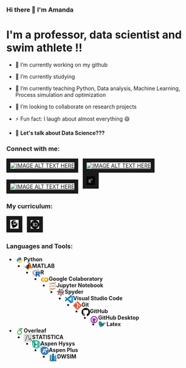 ### Hi there 👋 I'm Amanda 

# I'm a professor, data scientist and swim athlete !! 

- 🔭 I’m currently working on my github
- 🌱 I’m currently studying 
- 💬 I’m currently teaching Python, Data analysis, Machine Learning, Process simulation and optimization
- 👯 I’m looking to collaborate on research projects
- ⚡ Fun fact: I laugh about almost everything 😄

- 🎤 **Let's talk about Data Science???** 

### Connect with me: 

<a href="https://www.youtube.com/c/AmandaLemette" target="_blank"><img src="https://cdn.jsdelivr.net/npm/simple-icons@v3/icons/youtube.svg" 
alt="IMAGE ALT TEXT HERE" width="22px" border="10" /></a> &nbsp; <a href="https://www.instagram.com/prof_amandalemette/" target="_blank"><img src="https://cdn.jsdelivr.net/npm/simple-icons@v5/icons/instagram.svg"  
alt="IMAGE ALT TEXT HERE" width="22px" border="10" /></a> &nbsp;  <a href="https://www.linkedin.com/in/amanda-lemette-brandão-83280918b/" target="_blank"><img src="https://cdn.jsdelivr.net/npm/simple-icons@v5/icons/linkedin.svg" 
alt="IMAGE ALT TEXT HERE" width="22px" border="10" /></a> &nbsp;  <a href="https://www.researchgate.net/profile/Amanda-Brandao" target="_blank"><img src="https://github.com/amandalemette/amandalemette/blob/a9c3ab656ef1e23ff3d35ace57690d3cacbc135d/Images/researchgate-3628433-3031593.png" 
alt="IMAGE ALT TEXT HERE" width="22px" border="10" /></a>

### My curriculum:
<a href="http://lattes.cnpq.br/5417244739608507" target="_blank"><img src="https://github.com/amandalemette/amandalemette/blob/0a1ca34b56fe8273d3b139f35e9cf29e31195cf2/Images/lattes.png" 
alt="IMAGE ALT TEXT HERE" width="22px" border="10" /></a> &nbsp; <a href="https://orcid.org/
0000-0001-7602-8980" target="_blank"><img src="https://github.com/amandalemette/amandalemette/blob/e9e8c0217c39ed0c0f92a8208bbfaeed9bfac3f4/Images/orcid.png" 
alt="IMAGE ALT TEXT HERE" width="22px" border="10" /></a>

### Languages and Tools:
- <img align="left" alt="Python" width="22px" src="https://github.com/amandalemette/amandalemette/blob/e74cf6a3c0570675d8c1dba53c1a04184dfbf98b/Images/python.png" />  **Python**
- <img align="left" alt="MATLAB" width="22px" src="https://github.com/amandalemette/amandalemette/blob/e74cf6a3c0570675d8c1dba53c1a04184dfbf98b/Images/matlab.png" />  **MATLAB**
- <img align="left" alt="Python" width="22px" src="https://github.com/amandalemette/amandalemette/blob/3ed71e496929d6a9afbbb6912c7abfbe44b00f3b/Images/R.png" />  **R**
- <img align="left" alt="Python" width="22px" src="https://github.com/amandalemette/amandalemette/blob/9993226850a3c801292929aadccba68b4ca10919/Images/colab.png" />  **Google Colaboratory**
- <img align="left" alt="Python" width="20px" src="https://github.com/amandalemette/amandalemette/blob/6ed023a3cf43bcb5f0b67248bece1cb1fe90f2e6/Images/jupyterlogo.png" />  **Jupyter Notebook**
- <img align="left" alt="Python" width="22px" src="https://github.com/amandalemette/amandalemette/blob/d405360ec812e9beed6a8cf176985f5acceb0d6e/Images/spyderlogo.png" />  **Spyder**
- <img align="left" alt="Python" width="22px" src="https://github.com/amandalemette/amandalemette/blob/8415f027ae18be1c00caa7bb7fb14ff2e442c19d/Images/vsc.png" />  **Visual Studio Code**
- <img align="left" alt="Python" width="22px" src="https://github.com/amandalemette/amandalemette/blob/bf51180b955de5fd5c848adb20325a5c1698a3f2/Images/gitlogopng.png" />  **Git**
- <img align="left" alt="Python" width="22px" src="https://github.com/amandalemette/amandalemette/blob/7e0b7ed415a05ea96fe0fe701df48007d050343b/Images/github.svg" />  **GitHub**
- <img align="left" alt="Python" width="22px" src="https://github.com/amandalemette/amandalemette/blob/3f9166410ffc9e4475cdda1c4e6ee8d51888dd6c/Images/githubdesk.png" />  **GitHub Desktop**
- <img align="left" alt="Python" width="22px" src="https://github.com/amandalemette/amandalemette/blob/c2b56cba7a7e1ff5adda3e614223221ad1830d60/Images/latexlogo.png" />  **Latex**
- <img align="left" alt="Python" width="22px" src="https://github.com/amandalemette/amandalemette/blob/ff341945f6b21dfddcd98290a9c7971a00c16492/Images/overleaf.png" />  **Overleaf**
- <img align="left" alt="Python" width="22px" src="https://github.com/amandalemette/amandalemette/blob/12d0bce373286c4c125284ef0c13493481fa508f/Images/Statistica.png" />  **STATISTICA**
- <img align="left" alt="Python" width="22px" src="https://github.com/amandalemette/amandalemette/blob/bbe406bddd6859bda34482a4cb1fec33bdd9b7ca/Images/hysys.png" />  **Aspen Hysys**
- <img align="left" alt="Python" width="22px" src="https://github.com/amandalemette/amandalemette/blob/602e1b84eb23d07820f1db155ae69cce22fa0126/Images/AspenPlus.png" />  **Aspen Plus**
- <img align="left" alt="Python" width="22px" src="https://github.com/amandalemette/amandalemette/blob/74bdec2b6d1907e3ae70956af064d5c3e27e5102/Images/DWSIM_icon.png" />  **DWSIM**
